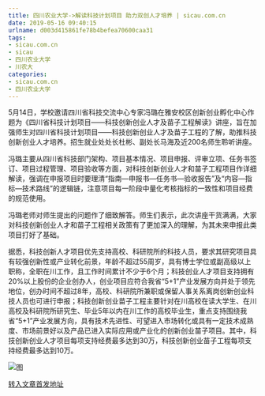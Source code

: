 ```yaml
---
title: 四川农业大学->解读科技计划项目 助力双创人才培养 | sicau.com.cn
date: 2019-05-16 09:40:15
urlname: d003d415861fe78b4befea70600caa31
tags: 
- sicau.com.cn
- sicau
- 四川农业大学
- 川农大
categories:
- sicau.com.cn
- 四川农业大学
---
```



5月14日，学校邀请四川省科技交流中心专家冯璐在雅安校区创新创业孵化中心作题为《四川省科技计划项目——科技创新创业人才及苗子工程解读》讲座，旨在加强师生对四川省科技计划项目——科技创新创业人才及苗子工程的了解，助推科技创新创业人才培养。招生就业处处长杜彬、副处长马海及近200名师生聆听讲座。

冯璐主要从四川省科技部门架构、项目基本情况、项目申报、评审立项、任务书签订、项目过程管理、项目验收等方面，对科技创新创业人才和苗子工程项目作详细解读，强调在申报项目时要理清“指南—申报书—任务书—验收报告”及“内容—指标—技术路线”的逻辑链，注意项目每一阶段中量化考核指标的一致性和项目经费的规范使用。

冯璐老师对师生提出的问题作了细致解答。师生们表示，此次讲座干货满满，大家对科技创新创业人才和苗子工程相关政策有了更加深入的理解，为其未来申报此类项目打好了基础。

据悉，科技创新人才项目优先支持高校、科研院所的科技人员，要求其研究项目具有较强创新性或产业转化前景，年龄不超过55周岁，具有博士学位或副高级以上职称，全职在川工作，且工作时间累计不少于6个月；科技创业人才项目支持拥有20%以上股份的企业创办人，创业项目应符合我省“5+1”产业发展方向并处于领先地位，创办时间不超过8年，高校、科研院所兼职或保留人事关系离岗创新创业科技人员也可进行申报；科技创新创业苗子工程主要针对在川高校在读大学生、在川高校及科研院所研究生、毕业5年以内在川工作的高校毕业生，重点支持围绕我省“5+1”产业发展方向，具有技术先进性、可望进入市场转化或具有一定技术成熟度、市场前景好以及产品已进入实际应用或产业化的创新创业苗子项目。其中，科技创新创业人才项目每项支持经费最多达到30万，科技创新创业苗子工程每项支持经费最多达到10万。



![图](https://news.sicau.edu.cn/__local/C/D5/6B/C9DD7B102CAE33C464CD7BF61A0_9D7297C7_11E8B.jpg)

[转入文章首发地址](https://news.sicau.edu.cn/info/1078/51215.htm)